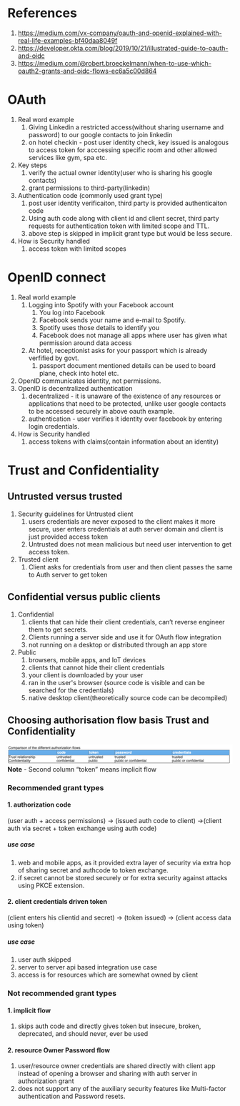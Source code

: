 # References
1. https://medium.com/vx-company/oauth-and-openid-explained-with-real-life-examples-bf40daa8049f
2. https://developer.okta.com/blog/2019/10/21/illustrated-guide-to-oauth-and-oidc
3. https://medium.com/@robert.broeckelmann/when-to-use-which-oauth2-grants-and-oidc-flows-ec6a5c00d864

# OAuth
1. Real word example
    1. Giving Linkedin a restricted access(without sharing username and password) to our google contacts to join linkedin
    2. on hotel checkin - post user identity check, key issued is analogous to access token for acccessing specific room and other allowed services like gym, spa etc.
2. Key steps
   1. verify the actual owner identity(user who is sharing his google contacts)
   2. grant permissions to third-party(linkedin)
3. Authentication code (commonly used grant type)
    1. post user identity verificaiton, third party is provided authenticaiton code
    2. Using auth code along with client id and client secret, third party requests for authentication token with limited scope and TTL.
    3. above step is skipped in implicit grant type but would be less secure.
4. How is Security handled
   1. access token with limited scopes

# OpenID connect
1. Real world example
   1. Logging into Spotify with your Facebook account
      1. You log into Facebook
      2. Facebook sends your name and e-mail to Spotify.
      3. Spotify uses those details to identify you
      4. Facebook does not manage all apps where user has given what permission around data access
    2. At hotel, receptionist asks for your passport which is already verfified by govt.
       1. passport document mentioned details can be used to board plane, check into hotel etc.
3. OpenID communicates identity, not permissions.
4. OpenID is decentralized authentication 
   1. decentralized - it is unaware of the existence of any resources or applications that need to be protected, unlike user google contacts to be accessed securely in above oauth example.
   2. authentication - user verifies it identity over facebook by entering login credentials.
5. How is Security handled
   1. access tokens with claims(contain information about an identity)

# Trust and Confidentiality 
   ## Untrusted versus trusted
   1. Security guidelines for Untrusted client
      1. users credentials are never exposed to the client makes it more secure, user enters credentials at auth server domain and client is just provided access token
      2. Untrusted does not mean malicious but need user intervention to get access token.
   2. Trusted client
      1. Client asks for credentials from user and then client passes the same to Auth server to get token

  ## Confidential versus public clients
   1. Confidential
      1. clients that can hide their client credentials, can’t reverse engineer them to get secrets.
      2. Clients running a server side and use it for OAuth flow integration
      3. not running on a desktop or distributed through an app store
   2. Public
      1. browsers, mobile apps, and IoT devices
      2. clients that cannot hide their client credentials
      3. your client is downloaded by your user
      4. ran in the user's browser (source code is visible and can be searched for the credentials)
      5. native desktop client(theoretically source code can be decompiled)

  ## Choosing authorisation flow basis Trust and Confidentiality 

  ![](https://github.com/khatwaniNikhil/AuthN_AuthZ/blob/main/different_authorisation_flows.png)
  **Note** - Second column “token” means implicit flow

  ### Recommended grant types
  #### 1. authorization code
  (user auth + access permissions)  ->  (issued auth code to client)  ->(client auth via secret + token exchange using auth code)

  ##### use case
  1. web and mobile apps, as it provided extra layer of security via extra hop of sharing secret and authcode to token exchange.
  2. if secret cannot be stored securely or for extra security against attacks using PKCE extension.

  #### 2. client credentials driven token
  (client enters his clientid and secret) -> (token issued) -> (client access data using token)
  
  ##### use case
  1. user auth skipped
  2. server to server api based integration use case
  3. access is for resources which are somewhat owned by client

 ### Not recommended grant types
 #### 1. implicit flow
 1. skips auth code and directly gives token but  insecure, broken, deprecated, and should never, ever be used 

 #### 2. resource Owner Password flow 
 1. user/resource owner credentials are shared directly with client app instead of opening a browser and sharing with auth server in authorization grant
 2. does not support any of the auxiliary security features like Multi-factor authentication and Password resets.


